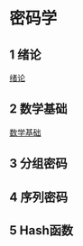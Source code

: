 # 密码学

## 1 绪论

[绪论](绪论/README.md)

## 2 数学基础

[数学基础](数学基础/README.md)

## 3 分组密码



## 4 序列密码



## 5 Hash函数